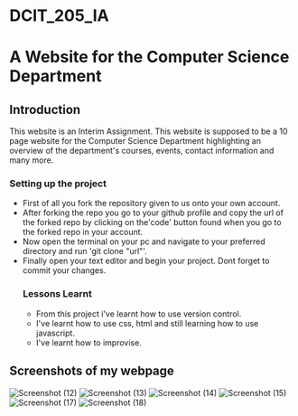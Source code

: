 # DCIT_205_IA
# A Website for the Computer Science Department
## Introduction
This website is an Interim Assignment. This website is supposed to be a 10 page website for the Computer Science Department highlighting an overview of the department's courses, events, contact information and many more.
### Setting up the project
* First of all you fork the repository given to us onto your own account.
* After forking the repo you go to your github profile and copy the url of the forked repo by clicking on the'code' button found when you go to the forked repo in your account.
* Now open the terminal on your pc and navigate to your preferred directory and run 'git clone "url"'.
* Finally open your text editor and begin your project. Dont forget to commit your changes.
  ### Lessons Learnt
  * From this project i've learnt how to use version control.
  * I've learnt how to use css, html and still learning how to use javascript.
  * I've learnt how to improvise.
## Screenshots of my webpage

![Screenshot (12)](https://github.com/ohenek01/11297349_DCIT205/assets/144062701/b6394db1-7be7-4c9f-a122-c55e5dcd2ad5)
![Screenshot (13)](https://github.com/ohenek01/11297349_DCIT205/assets/144062701/d34f2dbf-76b8-45dd-94f7-560367753756)
![Screenshot (14)](https://github.com/ohenek01/11297349_DCIT205/assets/144062701/49058f73-c7e1-4199-9bbd-fc8293e7bb1f)
![Screenshot (15)](https://github.com/ohenek01/11297349_DCIT205/assets/144062701/fc394ecd-7ec2-415f-9bbf-6ef4141f89b2)
![Screenshot (17)](https://github.com/ohenek01/11297349_DCIT205/assets/144062701/0f1a0b52-8f5f-4616-bf5b-d1b206e60ee5)
![Screenshot (18)](https://github.com/ohenek01/11297349_DCIT205/assets/144062701/984399b1-451e-416a-97e2-dea96d8c9cb9)
